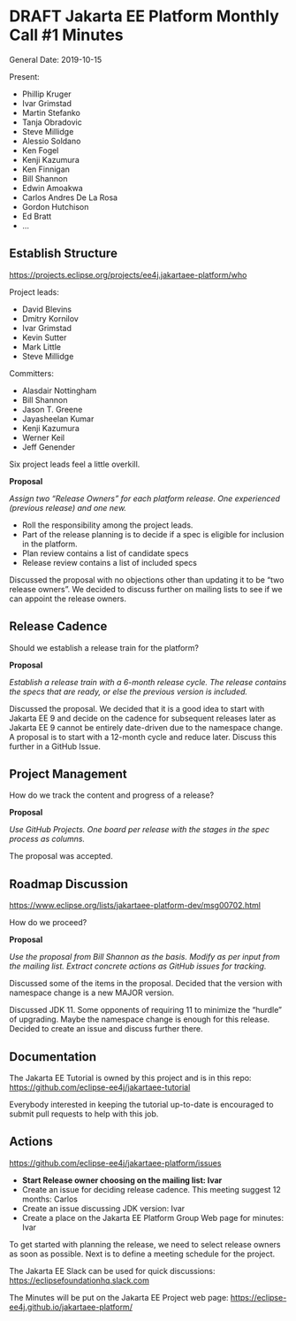 # DRAFT Jakarta EE Platform Monthly Call #1 Minutes

General
Date: 2019-10-15

Present:

* Phillip Kruger
* Ivar Grimstad
* Martin Stefanko
* Tanja Obradovic
* Steve Millidge
* Alessio Soldano
* Ken Fogel
* Kenji Kazumura
* Ken Finnigan
* Bill Shannon
* Edwin Amoakwa
* Carlos Andres De La Rosa
* Gordon Hutchison
* Ed Bratt
* ...

## Establish Structure

https://projects.eclipse.org/projects/ee4j.jakartaee-platform/who

Project leads:

* David Blevins
* Dmitry Kornilov
* Ivar Grimstad
* Kevin Sutter
* Mark Little
* Steve Millidge
 
Committers:

* Alasdair Nottingham
* Bill Shannon
* Jason T. Greene
* Jayasheelan Kumar
* Kenji Kazumura
* Werner Keil
* Jeff Genender

Six project leads feel a little overkill.

**Proposal**

_Assign two “Release Owners” for each platform release. 
One experienced (previous release) and one new._

* Roll the responsibility among the project leads. 
* Part of the release planning is to decide if a spec is eligible for inclusion in the platform.
* Plan review contains a list of candidate specs
* Release review contains a list of included specs

Discussed the proposal with no objections other than updating it to be “two release owners”. We decided to discuss further on mailing lists to see if we can appoint the release owners.

## Release Cadence

Should we establish a release train for the platform? 

**Proposal**

_Establish a release train with a 6-month release cycle. The release contains the specs that are ready, or else the previous version is included._ 

Discussed the proposal. 
We decided that it is a good idea to start with Jakarta EE 9 and decide on the cadence for subsequent releases later as Jakarta EE 9 cannot be entirely date-driven due to the namespace change. 
A proposal is to start with a 12-month cycle and reduce later. 
Discuss this further in a GitHub Issue.

## Project Management

How do we track the content and progress of a release?

**Proposal**

_Use GitHub Projects. One board per release with the stages in the spec process as columns._

The proposal was accepted.

## Roadmap Discussion

https://www.eclipse.org/lists/jakartaee-platform-dev/msg00702.html 

How do we proceed?

**Proposal**

_Use the proposal from Bill Shannon as the basis. Modify as per input from the mailing list. Extract concrete actions as GitHub issues for tracking._

Discussed some of the items in the proposal.
Decided that the version with namespace change is a new MAJOR version.

Discussed JDK 11. 
Some opponents of requiring 11 to minimize the “hurdle” of upgrading. 
Maybe the namespace change is enough for this release.
Decided to create an issue and discuss further there.

## Documentation

The Jakarta EE Tutorial is owned by this project and is in this repo: https://github.com/eclipse-ee4j/jakartaee-tutorial 

Everybody interested in keeping the tutorial up-to-date is encouraged to submit pull requests to help with this job.

## Actions

https://github.com/eclipse-ee4j/jakartaee-platform/issues

* **Start Release owner choosing on the mailing list: Ivar**
* Create an issue for deciding release cadence. This meeting suggest 12 months: Carlos
* Create an issue discussing JDK version: Ivar
* Create a place on the Jakarta EE Platform Group Web page for minutes: Ivar

To get started with planning the release, we need to select release owners as soon as possible.
Next is to define a meeting schedule for the project.

The Jakarta EE Slack can be used for quick discussions: https://eclipsefoundationhq.slack.com 

The Minutes will be put on the Jakarta EE Project web page: https://eclipse-ee4j.github.io/jakartaee-platform/ 


